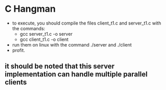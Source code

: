 # C Hangman

- to execute, you should compile the files client_t1.c and server_t1.c with the commands:
  - gcc server_t1.c -o server
  - gcc client_t1.c -o client
- run them on linux with the command ./server and ./client
- profit. 
## it should be noted that this server implementation can handle multiple parallel clients 
